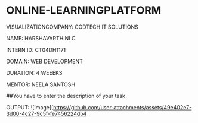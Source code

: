 # ONLINE-LEARNINGPLATFORM
VISUALIZATIONCOMPANY: CODTECH IT SOLUTIONS

NAME: HARSHAVARTHINI C

INTERN ID: CT04DH1171

DOMAIN: WEB DEVELOPMENT

DURATION: 4 WEEEKS

MENTOR: NEELA SANTOSH

##You have to enter the description of your task

OUTPUT:
![Image](https://github.com/user-attachments/assets/49e402e7-3d00-4c27-9c5f-fe7456224db4
